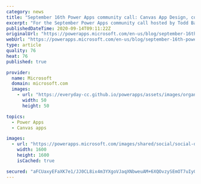 ```yaml
---
category: news
title: "September 16th Power Apps community call: Canvas App Design, components, themes and connecting Power Virtual Agents to MS Graph"
excerpt: "For the September Power Apps community call hosted by Todd Baginski has guest speakers Geetha Sivasailam walking through a collection of Power Apps tips and tricks for incredible designs. Emmanuel Gallis will then share his component and theming tools for making Power Apps application creation even faster"
publishedDateTime: 2020-09-14T09:11:22Z
originalUrl: "https://powerapps.microsoft.com/en-us/blog/september-16th-power-apps-community-call-canvas-app-design-components-themes-and-connecting-power-virtual-agents-to-ms-graph/"
webUrl: "https://powerapps.microsoft.com/en-us/blog/september-16th-power-apps-community-call-canvas-app-design-components-themes-and-connecting-power-virtual-agents-to-ms-graph/"
type: article
quality: 76
heat: 76
published: true

provider:
  name: Microsoft
  domain: microsoft.com
  images:
    - url: "https://everyday-cc.github.io/powerapps/assets/images/organizations/microsoft.com-50x50.jpg"
      width: 50
      height: 50

topics:
  - Power Apps
  - Canvas apps

images:
  - url: "https://powerapps.microsoft.com/images/shared/social/social-default-image.png"
    width: 1600
    height: 1600
    isCached: true

secured: "aFCUaxyEFaXK7e1/JJ0CL8ix4m3YXgoVJaqXNbweuAM+6XQOvzySEmOT7uIyGWJG5VCu1M907Q338XcugKK+fDeLwUhm5GjGFGDp7DekJ52stCgwYdfLV8z4+nXlyWPifn/Xaw808hOyzEwsKecQGiY9Zquplx2bP3M3dJ00BprLkS46whwMAv+9FJ86wS3x1mq0B4KwD2obKd5jG0sRfTYbZr0WR1Rsmdye+oIystY2pEhK9hApJ540sKnyNmZ/CqgtS7mm0Nfp760LaszcIBaLD73yGTVnc7ahDXJowY/jJMNQjsvwWacvfB3BHaFdH0M1ov3L5rhaR8H+2/Q+h0YVtubHqtlhCb2z8cRFkwQ=;pEb7+ffCvqTtV8RJBYajVw=="
---
```



